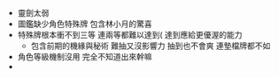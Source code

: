 - 靈劍太弱
- 圖鑑缺少角色特殊牌 包含林小月的驚喜
- 特殊牌根本衝不到三等 連兩等都難以達到( 達到應給更優渥的能力
	- 包含前期的機緣與秘術 難抽又沒影響力 抽到也不會爽 連墊檔牌都不如
- 角色等級機制沒用 完全不知道出來幹嘛
-